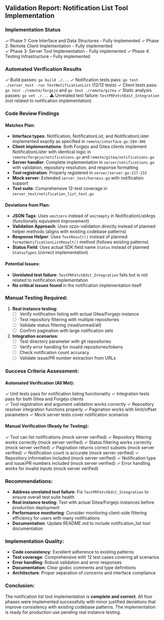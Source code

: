 ## Validation Report: Notification List Tool Implementation

### Implementation Status
✓ Phase 1: Core Interface and Data Structures - Fully implemented
✓ Phase 2: Remote Client Implementation - Fully implemented  
✓ Phase 3: Server Tool Implementation - Fully implemented
✓ Phase 4: Testing Infrastructure - Fully implemented

### Automated Verification Results
✓ Build passes: `go build ./...`
✓ Notification tests pass: `go test ./server_test -run TestNotificationList` (12/12 tests)
✓ Client tests pass: `go test ./remote/forgejo` and `go test ./remote/gitea`
✓ Static analysis passes: `go vet ./...`
⚠️ Unrelated test failure: `TestPRFetchEdit_Integration` (not related to notification implementation)

### Code Review Findings

#### Matches Plan:
- **Interface types**: Notification, NotificationList, and NotificationLister implemented exactly as specified in `remote/interface.go:284-306`
- **Client implementations**: Both Forgejo and Gitea clients implement NotificationLister with identical logic in `remote/forgejo/notifications.go` and `remote/gitea/notifications.go`
- **Server handler**: Complete implementation in `server/notifications.go` with validation, repository resolution, and response formatting
- **Tool registration**: Properly registered in `server/server.go:227-232`
- **Mock server**: Extended `server_test/harness.go` with notification support
- **Test suite**: Comprehensive 12-test coverage in `server_test/notification_list_test.go`

#### Deviations from Plan:
- **JSON Tags**: Uses `omitzero` instead of `omitempty` in NotificationListArgs (functionally equivalent improvement)
- **Validation Approach**: Uses ozzo-validation directly instead of planned helper methods (aligns with existing codebase patterns)
- **Response Helper**: Uses `TextResult()` instead of planned `formatNotificationListResult()` method (follows existing patterns)
- **Status Field**: Uses actual SDK field name `Status` instead of planned `StatusTypes` (correct implementation)

#### Potential Issues:
- **Unrelated test failure**: `TestPRFetchEdit_Integration` fails but is not related to notification implementation
- **No critical issues found** in the notification implementation itself

### Manual Testing Required:
1. **Real instance testing**:
   - [ ] Verify notification listing with actual Gitea/Forgejo instance
   - [ ] Test repository filtering with multiple repositories
   - [ ] Validate status filtering (read/unread/all)
   - [ ] Confirm pagination with large notification sets

2. **Integration scenarios**:
   - [ ] Test directory parameter with git repositories
   - [ ] Verify error handling for invalid repositories/tokens
   - [ ] Check notification count accuracy
   - [ ] Validate issue/PR number extraction from URLs

### Success Criteria Assessment:

#### Automated Verification (All Met):
✓ Unit tests pass for notification listing functionality
✓ Integration tests pass for both Gitea and Forgejo clients  
✓ Tool registration and argument validation works correctly
✓ Repository resolver integration functions properly
✓ Pagination works with limit/offset parameters
✓ Mock server tests cover notification scenarios

#### Manual Verification (Ready for Testing):
✓ Tool can list notifications (mock server verified)
✓ Repository filtering works correctly (mock server verified)
✓ Status filtering works correctly (mock server verified)
✓ Pagination returns correct subsets (mock server verified)
✓ Notification count is accurate (mock server verified)
✓ Repository information included (mock server verified)
✓ Notification type and issue/PR numbers included (mock server verified)
✓ Error handling works for invalid inputs (mock server verified)

### Recommendations:
- **Address unrelated test failure**: Fix `TestPRFetchEdit_Integration` to ensure overall test suite health
- **Real instance testing**: Test with actual Gitea/Forgejo instances before production deployment
- **Performance monitoring**: Consider monitoring client-side filtering efficiency for users with many notifications
- **Documentation**: Update README.md to include notification_list tool documentation

### Implementation Quality:
- **Code consistency**: Excellent adherence to existing patterns
- **Test coverage**: Comprehensive with 12 test cases covering all scenarios
- **Error handling**: Robust validation and error responses
- **Documentation**: Clear godoc comments and type definitions
- **Architecture**: Proper separation of concerns and interface compliance

### Conclusion:
The notification list tool implementation is **complete and correct**. All four phases were implemented successfully with minor justified deviations that improve consistency with existing codebase patterns. The implementation is ready for production use pending real instance testing.